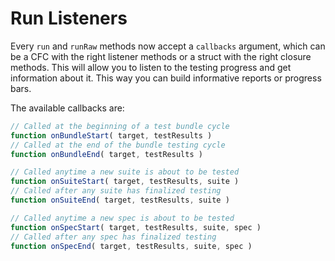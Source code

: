 # Run Listeners

Every `run` and `runRaw` methods now accept a `callbacks` argument, which can be a CFC with the right listener methods or a struct with the right closure methods. This will allow you to listen to the testing progress and get information about it. This way you can build informative reports or progress bars.

The available callbacks are:

```javascript
// Called at the beginning of a test bundle cycle
function onBundleStart( target, testResults )
// Called at the end of the bundle testing cycle
function onBundleEnd( target, testResults )

// Called anytime a new suite is about to be tested
function onSuiteStart( target, testResults, suite )
// Called after any suite has finalized testing
function onSuiteEnd( target, testResults, suite )

// Called anytime a new spec is about to be tested
function onSpecStart( target, testResults, suite, spec )
// Called after any spec has finalized testing
function onSpecEnd( target, testResults, suite, spec )
```

